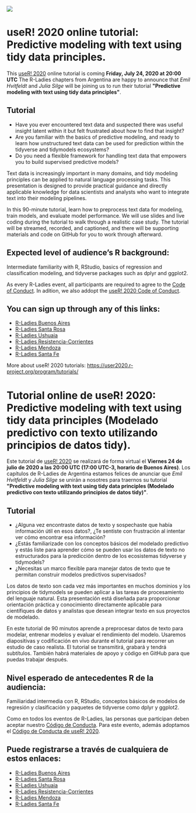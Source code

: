 ![](https://github.com/RLadiesEnArgentina/user2020tutorial/blob/master/2.png)
# useR! 2020 online tutorial: Predictive modeling with text using tidy data principles.

This [useR! 2020](https://user2020.r-project.org/) online tutorial is coming **Friday, July 24, 2020 at	20:00 UTC** The R-Ladies chapters from Argentina are happy to announce that _Emil Hvitfeldt_ and _Julia Silge_ will be joining us to run their tutorial **"Predictive modeling with text using tidy data principles"**.

## Tutorial

- Have you ever encountered text data and suspected there was useful insight latent within it but felt frustrated about how to find that insight?
- Are you familiar with the basics of predictive modeling, and ready to learn how unstructured text data can be used for prediction within the tidyverse and tidymodels ecosystems?
- Do you need a flexible framework for handling text data that empowers you to build supervised predictive models?

Text data is increasingly important in many domains, and tidy modeling principles can be applied to natural language processing tasks. This presentation is designed to provide practical guidance and directly applicable knowledge for data scientists and analysts who want to integrate text into their modeling pipelines.

In this 90-minute tutorial, learn how to preprocess text data for modeling, train models, and evaluate model performance. We will use slides and live coding during the tutorial to walk through a realistic case study. The tutorial will be streamed, recorded, and captioned, and there will be supporting materials and code on GitHub for you to work through afterward.

## Expected level of audience’s R background:  
Intermediate familiarity with R, RStudio, basics of regression and classification modeling, and tidyverse packages such as dplyr and ggplot2. 

As every R-Ladies event, all participants are required to agree to the [Code of Conduct](https://github.com/rladies/starter-kit/wiki/Code-of-Conduct). In adition, we also addopt the [useR! 2020 Code of Conduct](https://user2020.r-project.org/codeofconduct/).

## You can sign up through any of this links:

* [R-Ladies Buenos Aires](https://www.meetup.com/es-ES/rladies-buenos-aires/events/271926360)
* [R-Ladies Santa Rosa](https://www.meetup.com/es-ES/rladies-santa-rosa/events/271927045/)
* [R-Ladies Ushuaia](https://www.meetup.com/es-ES/rladies-ushuaia/events/271932849/)
* [R-Ladies Resistencia-Corrientes](https://www.meetup.com/es/rladies-resistencia-corrientes/events/271931765/)
* [R-Ladies Mendoza](https://www.meetup.com/es/rladies-mendoza/events/271943468)
* [R-Ladies Santa Fe](https://www.meetup.com/es-ES/rladies-santa-fe/events/271948618)

More about useR! 2020 tutorials: https://user2020.r-project.org/program/tutorials/

# Tutorial online de useR! 2020: Predictive modeling with text using tidy data principles (Modelado predictivo con texto utilizando principios de datos tidy).

Este tutorial de [useR! 2020](https://user2020.r-project.org/) se realizará de forma virtual el **Viernes 24 de julio de 2020 a las 20:00 UTC (17:00 UTC-3, horario de Buenos Aires)**. Los capítulos de R-Ladies de Argentina estamos felices de anunciar que _Emil Hvitfeldt_ y _Julia Silge_ se unirán a nosotres para traernos su tutorial **"Predictive modeling with text using tidy data principles (Modelado predictivo con texto utilizando principios de datos tidy)"**.

## Tutorial

- ¿Alguna vez encontraste datos de texto y sospechaste que había información útil en esos datos?, ¿Te sentiste con frustración al intentar ver cómo encontrar esa información?
- ¿Estás familiarizade con los conceptos básicos del modelado predictivo y estás liste para aprender cómo se pueden usar los datos de texto no estructurados para la predicción dentro de los ecosistemas tidyverse y tidymodels?
- ¿Necesitas un marco flexible para manejar datos de texto que te permitan construir modelos predictivos supervisados?

Los datos de texto son cada vez más importantes en muchos dominios y los principios de tidymodels se pueden aplicar a las tareas de procesamiento del lenguaje natural. Esta presentación está diseñada para proporcionar orientación práctica y conocimiento directamente aplicable para científiques de datos y analistas que desean integrar texto en sus proyectos de modelado.

En este tutorial de 90 minutos aprende a preprocesar datos de texto para modelar, entrenar modelos y evaluar el rendimiento del modelo. Usaremos diapositivas y codificación en vivo durante el tutorial para recorrer un estudio de caso realista. El tutorial se transmitirá, grabará y tendrá subtítulos. También habrá materiales de apoyo y código en GitHub para que puedas trabajar después.

## Nivel esperado de antecedentes R de la audiencia:
Familiaridad intermedia con R, RStudio, conceptos básicos de modelos de regresión y clasificación y paquetes de tidyverse como dplyr y ggplot2.

Como en todos los eventos de R-Ladies, las personas que participan deben aceptar nuestro [Código de Conducta](https://github.com/rladies/starter-kit/wiki/Code-of-Conduct#spanish). Para este evento, además adoptamos el [Código de Conducta de useR! 2020](https://user2020.r-project.org/codeofconduct/).

## Puede registrarse a través de cualquiera de estos enlaces:

* [R-Ladies Buenos Aires](https://www.meetup.com/es-ES/rladies-buenos-aires/events/271926360)
* [R-Ladies Santa Rosa](https://www.meetup.com/es-ES/rladies-santa-rosa/events/271927045/)
* [R-Ladies Ushuaia](https://www.meetup.com/es-ES/rladies-ushuaia/events/271932849/)
* [R-Ladies Resistencia-Corrientes](https://www.meetup.com/es/rladies-resistencia-corrientes/events/271931765/)
* [R-Ladies Mendoza](https://www.meetup.com/es/rladies-mendoza/events/271943468)
* [R-Ladies Santa Fe](https://www.meetup.com/es-ES/rladies-santa-fe/events/271948618)



